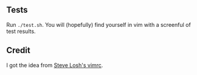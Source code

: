 Tests
-----

Run `./test.sh`. You will (hopefully) find yourself in vim with a screenful of test results.


Credit
------

I got the idea from [Steve Losh's vimrc][sjl-vimrc].


[sjl-vimrc]: https://bitbucket.org/sjl/dotfiles/src/2de1f78616fd1ecafa0b93fab9f03708d9dee39f/vim/vimrc?at=default#cl-1503
